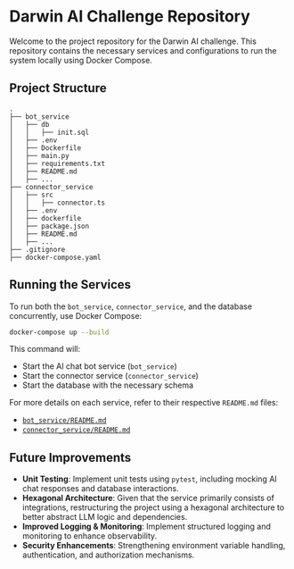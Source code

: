 # Darwin AI Challenge Repository

Welcome to the project repository for the Darwin AI challenge. This repository contains the necessary services and configurations to run the system locally using Docker Compose.

## Project Structure

```
.
├── bot_service
│   ├── db
│   │   ├── init.sql
│   ├── .env
│   ├── Dockerfile
│   ├── main.py
│   ├── requirements.txt
│   ├── README.md
│   ├── ...
├── connector_service
│   ├── src
│   │   ├── connector.ts
│   ├── .env
│   ├── dockerfile
│   ├── package.json
│   ├── README.md
│   ├── ...
├── .gitignore
├── docker-compose.yaml
```

## Running the Services

To run both the `bot_service`, `connector_service`, and the database concurrently, use Docker Compose:

```sh
docker-compose up --build
```

This command will:
- Start the AI chat bot service (`bot_service`)
- Start the connector service (`connector_service`)
- Start the database with the necessary schema

For more details on each service, refer to their respective `README.md` files:
- [`bot_service/README.md`](bot_service/README.md)
- [`connector_service/README.md`](connector_service/README.md)

## Future Improvements

- **Unit Testing**: Implement unit tests using `pytest`, including mocking AI chat responses and database interactions.
- **Hexagonal Architecture**: Given that the service primarily consists of integrations, restructuring the project using a hexagonal architecture to better abstract LLM logic and dependencies.
- **Improved Logging & Monitoring**: Implement structured logging and monitoring to enhance observability.
- **Security Enhancements**: Strengthening environment variable handling, authentication, and authorization mechanisms.



